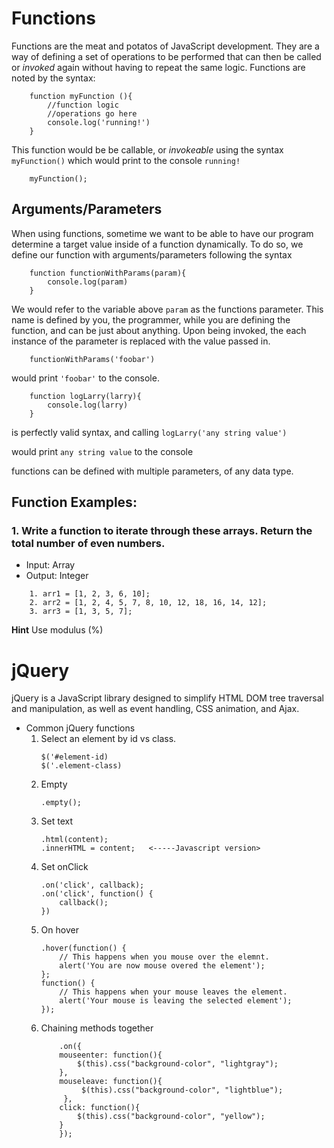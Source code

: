 # Functions

Functions are the meat and potatos of JavaScript development. They are a way of defining a set of operations to be performed that can then be called or _invoked_ again without having to repeat the same logic. Functions are noted by the syntax:

```
    function myFunction (){
        //function logic
        //operations go here
        console.log('running!')
    }
```

This function would be be callable, or _invokeable_ using the syntax `myFunction()` which would print to the console `running!`

```
    myFunction();
```

## Arguments/Parameters

When using functions, sometime we want to be able to have our program determine a target value inside of a function dynamically. To do so, we define our function with arguments/parameters following the syntax

```
    function functionWithParams(param){
        console.log(param)
    }
```

We would refer to the variable above `param` as the functions parameter. This name is defined by you, the programmer, while you are defining the function, and can be just about anything. Upon being invoked, the each instance of the parameter is replaced with the value passed in.

```
    functionWithParams('foobar')
```

would print `'foobar'` to the console.

```
    function logLarry(larry){
        console.log(larry)
    }
```

is perfectly valid syntax, and calling `logLarry('any string value')`

would print `any string value` to the console

functions can be defined with multiple parameters, of any data type.

## Function Examples:

### 1. Write a function to iterate through these arrays. Return the total number of even numbers.

- Input: Array 
- Output: Integer 

```
    1. arr1 = [1, 2, 3, 6, 10];
    2. arr2 = [1, 2, 4, 5, 7, 8, 10, 12, 18, 16, 14, 12];
    3. arr3 = [1, 3, 5, 7];
```
**Hint** Use modulus (%)


# jQuery

jQuery is a JavaScript library designed to simplify HTML DOM tree traversal and manipulation, as well as event handling, CSS animation, and Ajax.


 - Common jQuery functions
    1. Select an element by id vs class. 
        ```
        $('#element-id)
        $('.element-class)
        ```
    2. Empty
        ```
        .empty();
        ```
    3. Set text
        ```
        .html(content);
        .innerHTML = content;   <-----Javascript version>
        ```
    4. Set onClick
        ```
        .on('click', callback);
        .on('click', function() {
            callback();
        })
        ```
    5. On hover
        ```
        .hover(function() {
            // This happens when you mouse over the elemnt. 
            alert('You are now mouse overed the element');
        }; 
        function() {
            // This happens when your mouse leaves the element. 
            alert('Your mouse is leaving the selected element');
        });
    6. Chaining methods together
        ```
            .on({
            mouseenter: function(){
                $(this).css("background-color", "lightgray");
            },
            mouseleave: function(){
                 $(this).css("background-color", "lightblue");
             },
            click: function(){
                $(this).css("background-color", "yellow");
            }
            });
        ```



